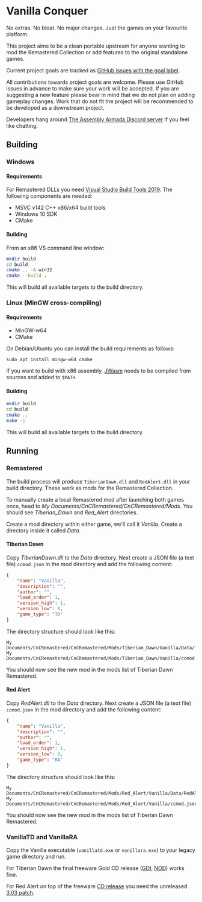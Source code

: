 # Vanilla Conquer
No extras. No bloat. No major changes. Just the games on your favourite platform.

This project aims to be a clean portable upstream for anyone wanting to mod the Remastered Collection or add features to the original standalone games.

Current project goals are tracked as [GitHub issues with the goal label](https://github.com/Vanilla-Conquer/Vanilla-Conquer/issues?q=is%3Aissue+is%3Aopen+label%3Agoal).

All contributions towards project goals are welcome.
Please use GitHub issues in advance to make sure your work will be accepted.
If you are suggesting a new feature please bear in mind that we do not plan on adding gameplay changes.
Work that do not fit the project will be recommended to be developed as a downstream project.

Developers hang around [The Assembly Armada Discord server](https://discord.gg/UnWK2Tw) if you feel like chatting.

## Building

### Windows

#### Requirements
For Remastered DLLs you need [Visual Studio Build Tools 2019](https://visualstudio.microsoft.com/visual-cpp-build-tools/).
The following components are needed:

 - MSVC v142 C++ x86/x64 build tools
 - Windows 10 SDK
 - CMake

#### Building

From an x86 VS command line window:

```sh
mkdir build
cd build
cmake .. -A win32
cmake --build .
```

This will build all available targets to the build directory.

### Linux (MinGW cross-compiling)

#### Requirements

- MinGW-w64
- CMake

On Debian/Ubuntu you can install the build requirements as follows:

```
sudo apt install mingw-w64 cmake
```

If you want to build with x86 assembly, [JWasm](https://www.japheth.de/JWasm.html) needs to be compiled from sources and added to `$PATH`.

#### Building

```sh
mkdir build
cd build
cmake ..
make -j
```

This will build all available targets to the build directory.

## Running

### Remastered

The build process will produce `TiberianDawn.dll` and `RedAlert.dll` in your build directory.
These work as mods for the Remastered Collection.

To manually create a local Remastered mod after launching both games once, head to _My Documents/CnCRemastered/CnCRemastered/Mods_.
You should see _Tiberian\_Dawn_ and _Red\_Alert_ directories.

Create a mod directory within either game, we'll call it _Vanilla_. Create a directory inside it called _Data_.

#### Tiberian Dawn

Copy _TiberianDawn.dll_ to the _Data_ directory. Next create a JSON file (a text file) `ccmod.json` in the mod directory and add the following content:

```json
{
    "name": "Vanilla",
    "description": "",
    "author": "",
    "load_order": 1,
    "version_high": 1,
    "version_low": 0,
    "game_type": "TD"
}
```

The directory structure should look like this:

    My Documents/CnCRemastered/CnCRemastered/Mods/Tiberian_Dawn/Vanilla/Data/TiberianDawn.dll
    My Documents/CnCRemastered/CnCRemastered/Mods/Tiberian_Dawn/Vanilla/ccmod.json

You should now see the new mod in the mods list of Tiberian Dawn Remastered.

#### Red Alert

Copy _RedAlert.dll_ to the _Data_ directory. Next create a JSON file (a text file) `ccmod.json` in the mod directory and add the following content:

```json
{
    "name": "Vanilla",
    "description": "",
    "author": "",
    "load_order": 1,
    "version_high": 1,
    "version_low": 0,
    "game_type": "RA"
}
```

The directory structure should look like this:

    My Documents/CnCRemastered/CnCRemastered/Mods/Red_Alert/Vanilla/Data/RedAlert.dll
    My Documents/CnCRemastered/CnCRemastered/Mods/Red_Alert/Vanilla/ccmod.json

You should now see the new mod in the mods list of Tiberian Dawn Remastered.

### VanillaTD and VanillaRA

Copy the Vanilla executable (`vanillatd.exe` or `vanillara.exe`) to your legacy game directory and run.

For Tiberian Dawn the final freeware Gold CD release ([GDI](https://www.fileplanet.com/archive/p-63497/Command-Conquer-Gold), [NOD](https://www.fileplanet.com/archive/p-8778/Command-Conquer-Gold)) works fine.

For Red Alert on top of the freeware [CD release](https://web.archive.org/web/20080901183216/http://www.ea.com/redalert/news-detail.jsp?id=62) you need the unreleased [3.03 patch](https://www.moddb.com/games/cc-red-alert/downloads/red-alert-303-beta-english-patch).

